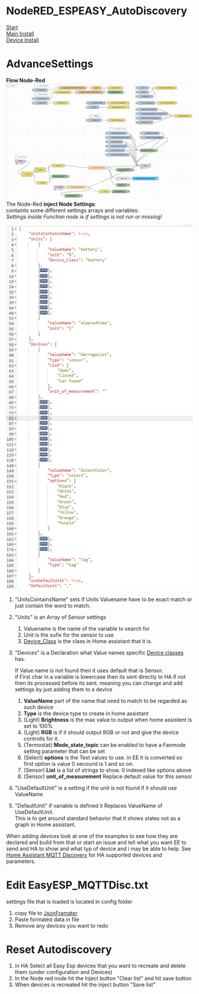 # NodeRED_ESPEASY_AutoDiscovery  
[Start](README.md)  
[Main Install](MainInstall.md)  
[Device Install](Devices.md)  
<!--[Advance Settings](Advance.md)  -->


# AdvanceSettings
**Flow Node-Red**
![Flow_Node-Red](PNG/Flow_Node-Red.PNG)
The Node-Red **inject Node Settings**:  
containts some different settings arrays and variables:  
*Settings inside Function node is if settings is not run or missing!*

![Flow_Node-Red](PNG/Flow_Node-Red_Settings.PNG)

1. "UnitsContainsName" sets if Units Valuename have to be exact match or just contain the word to match.
2. "Units" is an Array of Sensor settings
   1. Valuename is the name of the variable to search for
   2. Unit is the sufix for the sensor to use  
   3. [Device_Class](https://www.home-assistant.io/docs/configuration/customizing-devices/#device-class)   is the class in Home assistant that it is. 
3. "Devices" is a Declaration what Value names specific [Device classes](https://www.home-assistant.io/docs/mqtt/discovery/) has.  
  
   If Value name is not found then it uses default that is Sensor.  
   if First char in a variable is lowercase then its sent directly to HA if not then its processed before its sent. 
   meaning you can change and add settings by just adding them to a device  
   1. **ValueName** part of the name that need to match to be regarded as such device  
   2. **Type** is the device type to create in home assistant  
   3. (Light) **Brightness** is the max value to output when home assistent is set to 100%  
   4. (Light) **RGB** is if it should output RGB or not and give the device controlls for it.  
   5. (Termostat) **Mode_state_topic** can be enabled to have a Fanmode setting parameter that can be set  
   6. (Select) **options** is the Text values to use. in EE it is converted so first option is value 0 secound is 1 and so on.  
   7. (Sensor) **List** is a list of strings to show. 0 indexed like options above  
   8. (Sensor) **unit_of_measurement** Replace default value for this sensor  
   
4. "UseDefaultUnit" is a setting if the unit is not found if it should use ValueName   
5. "DefaultUnit" if variable is defined it Replaces ValueName of UseDefaultUnit.  
      This is to get around standard behavior that it shows states not as a graph in Home assistant.  
      
When adding devices look at one of the examples to see how they are declared and build from that or start an issue and tell what you want EE to send and HA to show and what typ of device and i may be able to help. See [Home Assistant MQTT Discovery](https://www.home-assistant.io/docs/mqtt/discovery/) for HA supported devices and parameters.

# Edit EasyESP_MQTTDisc.txt
settings file that is loaded is located in config folder

1. copy file to [JsonFramater](https://jsonformatter.curiousconcept.com/#)
2. Paste formated data in file
3. Remove any devices you want to redo

# Reset Autodiscovery
1. in HA Select all Easy Esp devices that you want to recreate and delete them (under configuration and Devices)
2. In the Node red node hit the Inject button "Clear list" and hit save button
3. When devices is recreated hit the inject button "Save list" 


